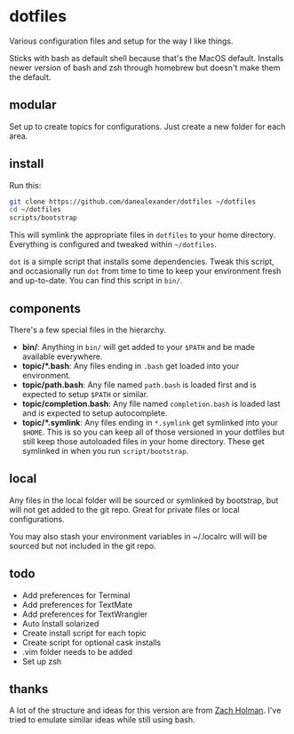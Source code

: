 # dotfiles
Various configuration files and setup for the way I like things.

Sticks with bash as default shell because that's the MacOS default. Installs newer version of bash and zsh through homebrew but doesn't make them the default.


## modular

Set up to create topics for configurations. Just create a new folder for each area.


## install

Run this:

```sh
git clone https://github.com/danealexander/dotfiles ~/dotfiles
cd ~/dotfiles
scripts/bootstrap
```

This will symlink the appropriate files in `dotfiles` to your home directory.
Everything is configured and tweaked within `~/dotfiles`.

`dot` is a simple script that installs some dependencies. Tweak this script, 
and occasionally run `dot` from time to time to keep your environment fresh and 
up-to-date. You can find this script in `bin/`.


## components

There's a few special files in the hierarchy.

- **bin/**: Anything in `bin/` will get added to your `$PATH` and be made
  available everywhere.
- **topic/\*.bash**: Any files ending in `.bash` get loaded into your
  environment.
- **topic/path.bash**: Any file named `path.bash` is loaded first and is
  expected to setup `$PATH` or similar.
- **topic/completion.bash**: Any file named `completion.bash` is loaded
  last and is expected to setup autocomplete.
- **topic/\*.symlink**: Any files ending in `*.symlink` get symlinked into
  your `$HOME`. This is so you can keep all of those versioned in your dotfiles
  but still keep those autoloaded files in your home directory. These get
  symlinked in when you run `script/bootstrap`.


## local

Any files in the local folder will be sourced or symlinked by bootstrap, but will not 
get added to the git repo. Great for private files or local configurations.

You may also stash your environment variables in ~/.localrc will will be sourced but not included in the git repo.


## todo

* Add preferences for Terminal
* Add preferences for TextMate
* Add preferences for TextWrangler
* Auto Install solarized
* Create install script for each topic
* Create script for optional cask installs
* .vim folder needs to be added
* Set up zsh


## thanks

A lot of the structure and ideas for this version are from [Zach Holman](https://github.com/holman/dotfiles). I've tried to emulate similar ideas while still using bash.